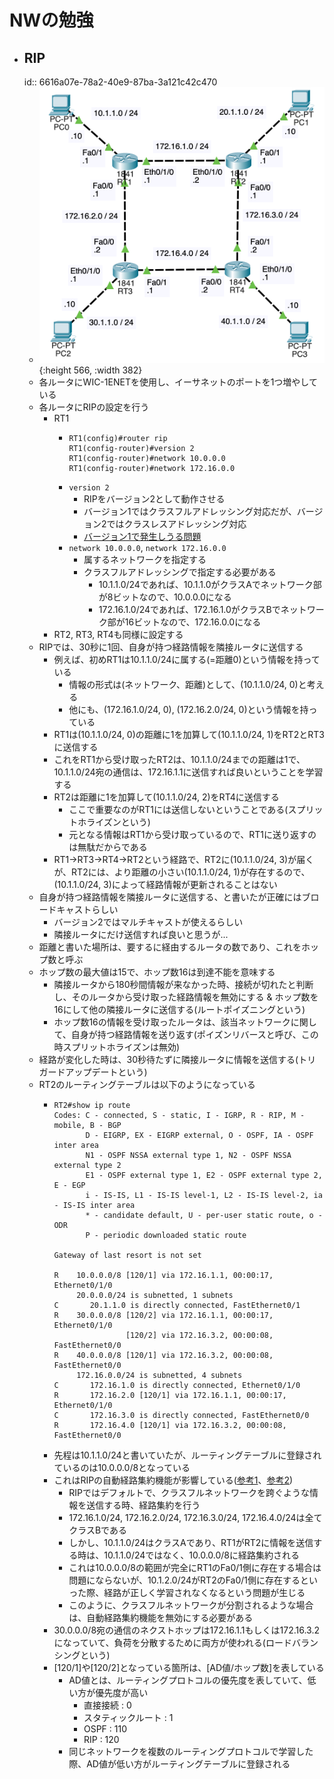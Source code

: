# NWの勉強
- ## RIP
  id:: 6616a07e-78a2-40e9-87ba-3a121c42c470
	- ![2024_4_10_1.png](../assets/2024_4_10_1_1712759126080_0.png){:height 566, :width 382}
	- 各ルータにWIC-1ENETを使用し、イーサネットのポートを1つ増やしている
	- 各ルータにRIPの設定を行う
		- RT1
			- ```
			  RT1(config)#router rip
			  RT1(config-router)#version 2
			  RT1(config-router)#network 10.0.0.0
			  RT1(config-router)#network 172.16.0.0
			  ```
			- `version 2`
				- RIPをバージョン2として動作させる
				- バージョン1ではクラスフルアドレッシング対応だが、バージョン2ではクラスレスアドレッシング対応
				- [バージョン1で発生しうる問題](http://www.ccna-navi.com/archives/205)
			- `network 10.0.0.0`, `network 172.16.0.0`
				- 属するネットワークを指定する
				- クラスフルアドレッシングで指定する必要がある
					- 10.1.1.0/24であれば、10.1.1.0がクラスAでネットワーク部が8ビットなので、10.0.0.0になる
					- 172.16.1.0/24であれば、172.16.1.0がクラスBでネットワーク部が16ビットなので、172.16.0.0になる
		- RT2, RT3, RT4も同様に設定する
	- RIPでは、30秒に1回、自身が持つ経路情報を隣接ルータに送信する
		- 例えば、初めRT1は10.1.1.0/24に属する(=距離0)という情報を持っている
			- 情報の形式は(ネットワーク、距離)として、(10.1.1.0/24, 0)と考える
			- 他にも、(172.16.1.0/24, 0), (172.16.2.0/24, 0)という情報を持っている
		- RT1は(10.1.1.0/24, 0)の距離に1を加算して(10.1.1.0/24, 1)をRT2とRT3に送信する
		- これをRT1から受け取ったRT2は、10.1.1.0/24までの距離は1で、10.1.1.0/24宛の通信は、172.16.1.1に送信すれば良いということを学習する
		- RT2は距離に1を加算して(10.1.1.0/24, 2)をRT4に送信する
			- ここで重要なのがRT1には送信しないということである(スプリットホライズンという)
			- 元となる情報はRT1から受け取っているので、RT1に送り返すのは無駄だからである
		- RT1→RT3→RT4→RT2という経路で、RT2に(10.1.1.0/24, 3)が届くが、RT2には、より距離の小さい(10.1.1.0/24, 1)が存在するので、(10.1.1.0/24, 3)によって経路情報が更新されることはない
	- 自身が持つ経路情報を隣接ルータに送信する、と書いたが正確にはブロードキャストらしい
		- バージョン2ではマルチキャストが使えるらしい
		- 隣接ルータにだけ送信すれば良いと思うが...
	- 距離と書いた場所は、要するに経由するルータの数であり、これをホップ数と呼ぶ
	- ホップ数の最大値は15で、ホップ数16は到達不能を意味する
		- 隣接ルータから180秒間情報が来なかった時、接続が切れたと判断し、そのルータから受け取った経路情報を無効にする & ホップ数を16にして他の隣接ルータに送信する(ルートポイズニングという)
		- ホップ数16の情報を受け取ったルータは、該当ネットワークに関して、自身が持つ経路情報を送り返す(ポイズンリバースと呼び、この時スプリットホライズンは無効)
	- 経路が変化した時は、30秒待たずに隣接ルータに情報を送信する(トリガードアップデートという)
	- RT2のルーティングテーブルは以下のようになっている
		- ```
		  RT2#show ip route
		  Codes: C - connected, S - static, I - IGRP, R - RIP, M - mobile, B - BGP
		         D - EIGRP, EX - EIGRP external, O - OSPF, IA - OSPF inter area
		         N1 - OSPF NSSA external type 1, N2 - OSPF NSSA external type 2
		         E1 - OSPF external type 1, E2 - OSPF external type 2, E - EGP
		         i - IS-IS, L1 - IS-IS level-1, L2 - IS-IS level-2, ia - IS-IS inter area
		         * - candidate default, U - per-user static route, o - ODR
		         P - periodic downloaded static route
		  
		  Gateway of last resort is not set
		  
		  R    10.0.0.0/8 [120/1] via 172.16.1.1, 00:00:17, Ethernet0/1/0
		       20.0.0.0/24 is subnetted, 1 subnets
		  C       20.1.1.0 is directly connected, FastEthernet0/1
		  R    30.0.0.0/8 [120/2] via 172.16.1.1, 00:00:17, Ethernet0/1/0
		                  [120/2] via 172.16.3.2, 00:00:08, FastEthernet0/0
		  R    40.0.0.0/8 [120/1] via 172.16.3.2, 00:00:08, FastEthernet0/0
		       172.16.0.0/24 is subnetted, 4 subnets
		  C       172.16.1.0 is directly connected, Ethernet0/1/0
		  R       172.16.2.0 [120/1] via 172.16.1.1, 00:00:17, Ethernet0/1/0
		  C       172.16.3.0 is directly connected, FastEthernet0/0
		  R       172.16.4.0 [120/1] via 172.16.3.2, 00:00:08, FastEthernet0/0
		  ```
		- 先程は10.1.1.0/24と書いていたが、ルーティングテーブルに登録されているのは10.0.0.0/8となっている
		- これはRIPの自動経路集約機能が影響している([参考1](https://www.infraexpert.com/study/eigrpz8.1.html)、[参考2](https://beginners-network.com/cisco-catalyst-command/auto-summary.html))
			- RIPではデフォルトで、クラスフルネットワークを跨ぐような情報を送信する時、経路集約を行う
			- 172.16.1.0/24, 172.16.2.0/24, 172.16.3.0/24, 172.16.4.0/24は全てクラスBである
			- しかし、10.1.1.0/24はクラスAであり、RT1がRT2に情報を送信する時は、10.1.1.0/24ではなく、10.0.0.0/8に経路集約される
			- これは10.0.0.0/8の範囲が完全にRT1のFa0/1側に存在する場合は問題にならないが、10.1.2.0/24がRT2のFa0/1側に存在するといった際、経路が正しく学習されなくなるという問題が生じる
			- このように、クラスフルネットワークが分割されるような場合は、自動経路集約機能を無効にする必要がある
		- 30.0.0.0/8宛の通信のネクストホップは172.16.1.1もしくは172.16.3.2になっていて、負荷を分散するために両方が使われる(ロードバランシングという)
		- [120/1]や[120/2]となっている箇所は、[AD値/ホップ数]を表している
			- AD値とは、ルーティングプロトコルの優先度を表していて、低い方が優先度が高い
				- 直接接続 : 0
				- スタティックルート : 1
				- OSPF : 110
				- RIP : 120
			- 同じネットワークを複数のルーティングプロトコルで学習した際、AD値が低い方がルーティングテーブルに登録される